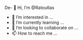 De- 👋 Hi, I’m @Ratoutlas
- 👀 I’m interested in ...
- 🌱 I’m currently learning ...
- 💞️ I’m looking to collaborate on ...
- 📫 How to reach me ...

<!---
Ratoutlas/Ratoutlas is a ✨ special ✨ repository because its `README.md` (this file) appears on your GitHub profile.
You can click the Preview link to take a look at your changes.
--->
